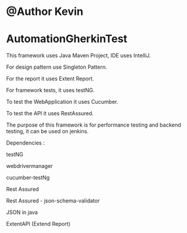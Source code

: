 # @Author Kevin 
# AutomationGherkinTest 

This framework uses Java Maven Project, IDE uses IntelliJ.

For design pattern use Singleton Pattern. 

For the report it uses Extent Report. 

For framework tests, it uses testNG. 

To test the WebApplication it uses Cucumber. 

To test the API it uses RestAssured. 

The purpose of this framework is for performance testing and backend testing, it can be used on jenkins.



Dependencies :

testNG

webdrivermanager

cucumber-testNg

Rest Assured

Rest Assured - json-schema-validator

JSON in java

ExtentAPI (Extend Report)


